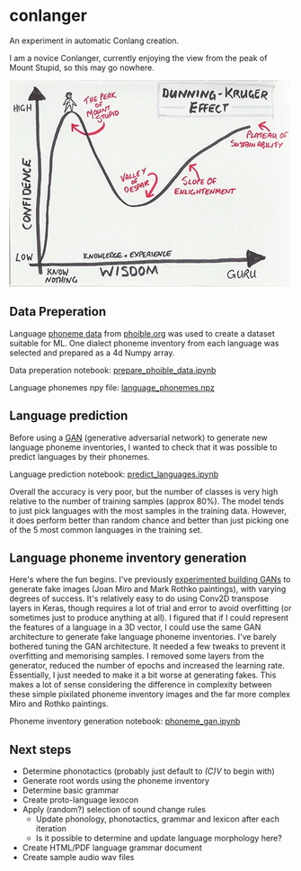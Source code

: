 # conlanger

An experiment in automatic Conlang creation. 

I am a novice Conlanger, currently enjoying the view from the peak of Mount Stupid, so this may go nowhere.

![Peak of Mount Stupid](./docs/dunning-kruger.png)

## Data Preperation

Language [phoneme data](https://raw.githubusercontent.com/phoible/dev/v2.0/data/phoible.csv) from [phoible.org](https://phoible.org/) was used to create a dataset suitable for ML. One dialect phoneme inventory from each language was selected and prepared as a 4d Numpy array.

Data preperation notebook: [prepare_phoible_data.ipynb](./notebooks/prepare_phoible_data.ipynb)

Language phonemes npy file: [language_phonemes.npz](./notebooks/data/language_phonemes.npz)

## Language prediction

Before using a [GAN](https://en.wikipedia.org/wiki/Generative_adversarial_network) (generative adversarial network) to generate new language phoneme inventories, I wanted to check that it was possible to predict languages by their phonemes.

Language prediction notebook: [predict_languages.ipynb](./notebooks/predict_languages.ipynb)

Overall the accuracy is very poor, but the number of classes is very high relative to the number of training samples (approx 80%). The model tends to just pick languages with the most samples in the training data. However, it does perform better than random chance and better than just picking one of the 5 most common languages in the training set.

## Language phoneme inventory generation

Here's where the fun begins. I've previously [experimented building GANs](https://github.com/Pappa/MiroBot) to generate fake images (Joan Miro and Mark Rothko paintings), with varying degrees of success. It's relatively easy to do using Conv2D transpose layers in Keras, though requires a lot of trial and error to avoid overfitting (or sometimes just to produce anything at all). I figured that if I could represent the features of a language in a 3D vector, I could use the same GAN architecture to generate fake language phoneme inventories. I've barely bothered tuning the GAN architecture. It needed a few tweaks to prevent it overfitting and  memorising samples. I removed some layers from the generator, reduced the number of epochs and increased the learning rate. Essentially, I just needed to make it a bit worse at generating fakes. This makes a lot of sense considering the difference in complexity between these simple pixilated phoneme inventory images and the far more complex Miro and Rothko paintings.

Phoneme inventory generation notebook: [phoneme_gan.ipynb](./notebooks/phoneme_gan.ipynb)

## Next steps

- Determine phonotactics (probably just default to _(C)V_ to begin with)
- Generate root words using the phoneme inventory
- Determine basic grammar
- Create proto-language lexocon
- Apply (random?) selection of sound change rules
   - Update phonology, phonotactics, grammar and lexicon after each iteration
   - Is it possible to determine and update language morphology here?
- Create HTML/PDF language grammar document
- Create sample audio wav files